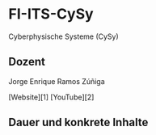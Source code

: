 # FI-ITS-CySy

Cyberphysische Systeme (CySy)

## Dozent

Jorge Enrique Ramos Zúñiga

[Website][1]
[YouTube][2]

## Dauer und konkrete Inhalte